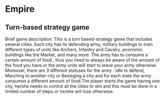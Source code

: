# Empire
## Turn-based strategy game

Brief game description:
This is a turn based-strategy game that includes several cities. Each city has its defending army, military buildings to train different types of units like Archers, Infantry and Cavalry ,economic buildings like the Market, and many more.
The army has to consume a certain amount of food , thus you need to always be aware of the amount of the food you have or the army units will start to leave your army otherwise. Moreover, there are 3 different statuses for the army : Idle to defend, Marching to another city or Besieging a city and for each state the army consumes a different amount of food.The player starts the game having one city, he/she needs to control all the cities to win and this must be done in a limited number of steps or he/she will lose otherwise.
